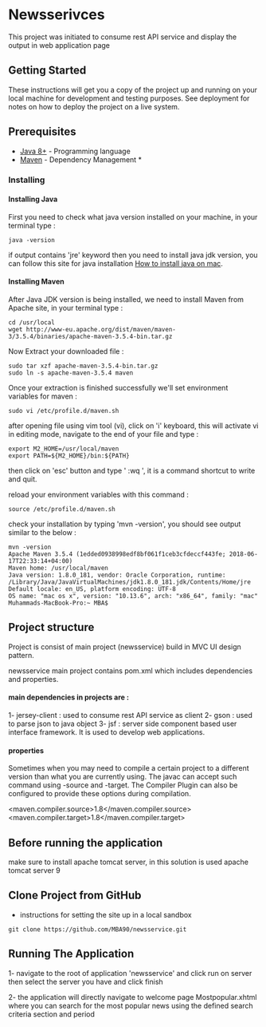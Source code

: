 # Newsserivces

This project was initiated to consume rest API service and display the output in web application page

## Getting Started

These instructions will get you a copy of the project up and running on your local machine for development and testing purposes. See deployment for notes on how to deploy the project on a live system.

## Prerequisites

* [Java 8+](http://openjdk.java.net/install/) - Programming language
* [Maven](https://maven.apache.org/) - Dependency Management *

### Installing

#### Installing Java
First you need to check what java version installed on your machine, in your terminal type :
```
java -version
```

if output contains 'jre' keyword then you need to install java jdk version, you can follow this site
for java installation [How to install java on mac](https://docs.oracle.com/javase/8/docs/technotes/guides/install/mac_jdk.html).

#### Installing Maven
After Java JDK version is being installed, we need to install Maven from Apache site, in your terminal type :

```
cd /usr/local
wget http://www-eu.apache.org/dist/maven/maven-3/3.5.4/binaries/apache-maven-3.5.4-bin.tar.gz
```

Now Extract your downloaded file :

```
sudo tar xzf apache-maven-3.5.4-bin.tar.gz
sudo ln -s apache-maven-3.5.4 maven
```
Once your extraction is finished successfully we'll set environment variables for maven :

```
sudo vi /etc/profile.d/maven.sh
```

after opening file using vim tool (vi), click on 'i' keyboard, this will activate vi in editing mode, 
navigate to the end of your file and type :

```
export M2_HOME=/usr/local/maven
export PATH=${M2_HOME}/bin:${PATH}
```
then click on 'esc' button and type ' :wq ', it is a command shortcut to write and quit.

reload your environment variables with this command :

```
source /etc/profile.d/maven.sh
```

check your installation by typing 'mvn -version', you should see output similar to the below  :

```
mvn -version
Apache Maven 3.5.4 (1edded0938998edf8bf061f1ceb3cfdeccf443fe; 2018-06-17T22:33:14+04:00)
Maven home: /usr/local/maven
Java version: 1.8.0_181, vendor: Oracle Corporation, runtime: /Library/Java/JavaVirtualMachines/jdk1.8.0_181.jdk/Contents/Home/jre
Default locale: en_US, platform encoding: UTF-8
OS name: "mac os x", version: "10.13.6", arch: "x86_64", family: "mac"
Muhammads-MacBook-Pro:~ MBA$ 
```

## Project structure

Project is consist of main project (newsservice) build in MVC UI design pattern.

newsservice main project contains pom.xml which includes dependencies and properties.

#### main dependencies in projects are :
1- jersey-client : used to consume rest API service as client
2- gson			 : used to parse json to java object
3- jsf 			 : server side component based user interface framework. It is 	used to develop 						web applications.

#### properties

Sometimes when you may need to compile a certain project to a different version than what you are currently using. The javac can accept such command using -source and -target. The Compiler Plugin can also be configured to provide these options during compilation.

<maven.compiler.source>1.8</maven.compiler.source>
<maven.compiler.target>1.8</maven.compiler.target>

## Before running the application 
make sure to install apache tomcat server, in this solution is used apache tomcat server 9

## Clone Project from GitHub 

- instructions for setting the site up in a local sandbox 

```
git clone https://github.com/MBA90/newsservice.git
```

## Running The Application 
1- navigate to the root of application 'newsservice' and click run on server then select the server you have and click finish

2- the application will directly navigate to welcome page Mostpopular.xhtml where you can search for the most popular news using the defined search criteria section and period 


